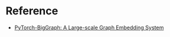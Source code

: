 # Reference
- [PyTorch-BigGraph: A Large-scale Graph Embedding System](https://research.fb.com/wp-content/uploads/2019/04/PyTorch-BigGraph-A-Large-scale-Graph-Embedding-System.pdf)